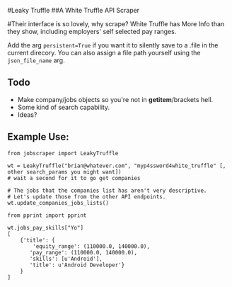 #Leaky Truffle
##A White Truffle API Scraper

#Their interface is so lovely, why scrape?
White Truffle has More Info than they show, including employers' self selected pay ranges.

Add the arg `persistent=True` if you want it to silently save to a .file in the current direcory. You can also assign a file path yourself using the `json_file_name` arg.

## Todo
+ Make company/jobs objects so you're not in __getitem__/brackets hell.
+ Some kind of search capability.
+ Ideas?

## Example Use:

	from jobscraper import LeakyTruffle

	wt = LeakyTruffle("brian@whatever.com", "myp4ssword4white_truffle" [, other search_params you might want])
	# wait a second for it to go get companies 

	# The jobs that the companies list has aren't very descriptive.
	# Let's update those from the other API endpoints.
	wt.update_companies_jobs_lists()

	from pprint import pprint

	wt.jobs_pay_skills["Yo"]
	[
		{'title': {
			'equity_range': (110000.0, 140000.0),
		   'pay_range': (110000.0, 140000.0),
		   'skills': [u'Android'],
		   'title': u'Android Developer'}
		}
	]